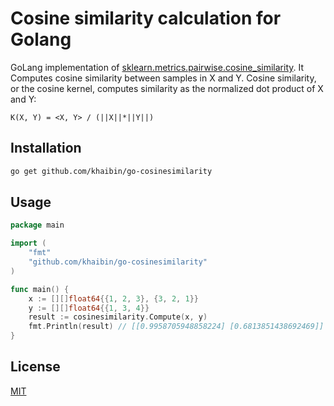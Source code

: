 # Cosine similarity calculation for Golang

GoLang implementation of [sklearn.metrics.pairwise.cosine_similarity](https://scikit-learn.org/stable/modules/generated/sklearn.metrics.pairwise.cosine_similarity.html). It Computes cosine similarity between samples in X and Y. Cosine similarity, or the cosine kernel, computes similarity as the normalized dot product of X and Y:
```
K(X, Y) = <X, Y> / (||X||*||Y||)
```

## Installation

```bash
go get github.com/khaibin/go-cosinesimilarity
```

## Usage

```go
package main

import (
    "fmt"
    "github.com/khaibin/go-cosinesimilarity"
)

func main() {
    x := [][]float64{{1, 2, 3}, {3, 2, 1}}
    y := [][]float64{{1, 3, 4}}
    result := cosinesimilarity.Compute(x, y)
    fmt.Println(result) // [[0.9958705948858224] [0.6813851438692469]]
}
```

## License
[MIT](https://choosealicense.com/licenses/mit/)